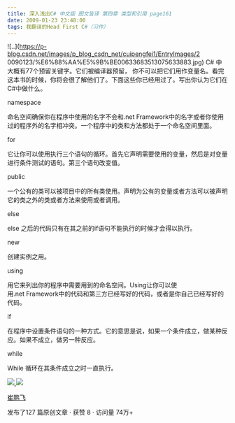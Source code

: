 ```yaml
---
title: 深入浅出C# 中文版 图文皆译 第四章 类型和引用 page161
date: 2009-01-23 23:48:00
tags: 我翻译的Head First C#（习作）
---
```

![..](https://p-blog.csdn.net/images/p_blog_csdn_net/cuipengfei1/EntryImages/2
0090123/%E6%88%AA%E5%9B%BE00633683513075633883.jpg) C#  中大概有77个预留关键字。它们被编译器预留，
你不可以把它们用作变量名。看完这本书的时候，你将会很了解他们了。下面这些你已经用过了。写出你认为它们在C#中做什么。

namespace

命名空间确保你在程序中使用的名字不会和.net Framework中的名字或者你使用过的程序外的名字相冲突。一个程序中的类和方法都处于一个命名空间里面。

for

它让你可以使用执行三个语句的循环。首先它声明需要使用的变量，然后是对变量进行条件测试的语句。第三个语句改变值。

public

一个公有的类可以被项目中的所有类使用。声明为公有的变量或者方法可以被声明它的类之外的类或者方法来使用或者调用。

else

else  之后的代码只有在其之前的if语句不能执行的时候才会得以执行。

new

创建实例之用。

using

用它来列出你的程序中需要用到的命名空间。Using让你可以使用.net Framework中的代码和第三方已经写好的代码，或者是你自己已经写好的代码。

if

在程序中设置条件语句的一种方式。它的意思是说，如果一个条件成立，做某种反应。如果不成立，做另一种反应。

while

While  循环在其条件成立之时一直执行。



[ ![](https://profile.csdnimg.cn/5/2/5/3_cuipengfei1)
![](https://g.csdnimg.cn/static/user-reg-year/1x/11.png)
](https://blog.csdn.net/cuipengfei1)

[ 崔鹏飞 ](https://blog.csdn.net/cuipengfei1)

发布了127 篇原创文章  ·  获赞 8  ·  访问量 74万+

